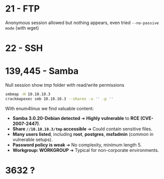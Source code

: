 # 21 - FTP

Anonymous session allowed but nothing appears, even tried `--no-passive mode` (with wget)

# 22 - SSH



# 139,445 - Samba

Null session show *tmp* folder with read/write permissions

```bash
smbmap -H 10.10.10.3
crackmapexec smb 10.10.10.3 --shares -u '' -p ''
```

With enum4linux we find valuable content:

- **Samba 3.0.20-Debian detected** ➔ **Highly vulnerable** to **RCE (CVE-2007-2447)**.
- **Share `//10.10.10.3/tmp` accessible** ➔ Could contain sensitive files.
- **Many users listed**, including **root**, **postgres**, **msfadmin** (common in vulnerable setups).
- **Password policy is weak** ➔ No complexity, minimum length 5.
- **Workgroup: WORKGROUP** ➔ Typical for non-corporate environments.

# 3632 ?